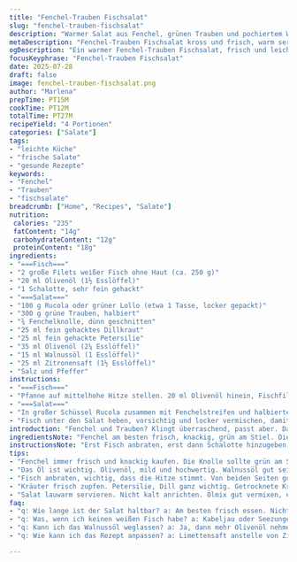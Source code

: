 ```yaml
---
title: "Fenchel-Trauben Fischsalat"
slug: "fenchel-trauben-fischsalat"
description: "Warmer Salat aus Fenchel, grünen Trauben und pochiertem Weißfisch. Kaum Zutaten, viel Frische. Leicht, ohne Milch, Eier oder Gluten. Der Fisch leicht angebraten, mit Schalotte gedünstet. Fenchel fein gehobelt, frische Kräuter wie Dill statt Koriander. Trauben halbiert, geschnitten. Zitronensaft und Olivenöl sorgen für Säure und Fett. Salatgrün ergänzt die Frische, kann Rucola oder grüner Lollo sein. Zubereitung um etwa 30 Minuten, Portion für 4 Personen. Etwas Dill gibt den extra Kick, ersetzt Koriander. Statt nur Olivenöl, etwas Walnussöl rein, für nussige Nuancen ohne echte Nüsse."
metaDescription: "Fenchel-Trauben Fischsalat kross und frisch, warm serviert. Mit Feinschmecker-Herzen vereinen sich Trauben und Fenchel. Ideal für besondere Anlässe."
ogDescription: "Ein warmer Fenchel-Trauben Fischsalat, frisch und leicht. Geschmacksvielfalt vereint sich auf dem Teller. Perfekt für den Frühlingsgenuss."
focusKeyphrase: "Fenchel-Trauben Fischsalat"
date: 2025-07-28
draft: false
image: fenchel-trauben-fischsalat.png
author: "Marlena"
prepTime: PT15M
cookTime: PT12M
totalTime: PT27M
recipeYield: "4 Portionen"
categories: ["Salate"]
tags:
- "leichte Küche"
- "frische Salate"
- "gesunde Rezepte"
keywords:
- "Fenchel"
- "Trauben"
- "fischsalate"
breadcrumb: ["Home", "Recipes", "Salate"]
nutrition: 
 calories: "235"
 fatContent: "14g"
 carbohydrateContent: "12g"
 proteinContent: "18g"
ingredients:
- "===Fisch==="
- "2 große Filets weißer Fisch ohne Haut (ca. 250 g)"
- "20 ml Olivenöl (1½ Esslöffel)"
- "1 Schalotte, sehr fein gehackt"
- "===Salat==="
- "100 g Rucola oder grüner Lollo (etwa 1 Tasse, locker gepackt)"
- "300 g grüne Trauben, halbiert"
- "¾ Fenchelknolle, dünn geschnitten"
- "25 ml fein gehacktes Dillkraut"
- "25 ml fein gehackte Petersilie"
- "35 ml Olivenöl (2¼ Esslöffel)"
- "15 ml Walnussöl (1 Esslöffel)"
- "25 ml Zitronensaft (1½ Esslöffel)"
- "Salz und Pfeffer"
instructions:
- "===Fisch==="
- "Pfanne auf mittelhohe Hitze stellen. 20 ml Olivenöl hinein, Fischfilets salzen und pfeffern, von beiden Seiten goldbraun anbraten. 3-4 Minuten pro Seite reichen. Schalotte dazugeben, kurz mitbraten, ca. 1 Minute, anrösten. Fisch vom Herd nehmen, mit Gabel grob zerteilen, kurz abkühlen lassen."
- "===Salat==="
- "In großer Schüssel Rucola zusammen mit Fenchelstreifen und halbierten Trauben vermischen. Dill und Petersilie unterheben. Olivenöl, Walnussöl und Zitronensaft verquirlen, mit Salz und Pfeffer abschmecken."
- "Fisch unter den Salat heben, vorsichtig und locker vermischen, damit der Fisch nicht zerfällt. Abschmecken, eventuell mehr Zitronensaft oder Salz. Sofort servieren, lauwarm oder gemischt mit kühler Salatfrische."
introduction: "Fenchel und Trauben? Klingt überraschend, passt aber. Dazu gedünsteter Fisch, leicht gewürzt, flüchtig gebraten. Kein toller Aufwand, nur knackig, frisch, schnell. Pro Portion um die 250 Kalorien, wenig Fett, aber reich an Eiweiß. Fenchel fein geschnitten, fast roh, noch etwas Biss. Trauben süß-säuerlich, Saft im Mund. Rucola bringt Würze. Dill und Petersilie als Kräuter, sehr frisch im Geschmack. Wenig Öl, dafür gemischt, reines Olivenöl trifft Walnuss – kleine Überraschung, nussig, aber kein Allergierisiko, Walnussöl gibt stattdessen. Zitronensaft bringt Säure rein, hebt alles an. Schalotte leicht bissfest, klingt simpel, gibt Tiefe. Fisch brät in ordentlich Öl, würzig, durch Schalotte geschmeidig. Alles in allem einfacher, leichter Salat, der warm und frisch zugleich ist. Perfekt für warme Tage, wenn man Lust auf etwas Leichtes hat, aber keinen langweiligen Salat. Man kann Fenchel auch mit Gurke tauschen, aber Fenchel ist charaktervoller. Trauben gehen nur grün, weil sie süß sind und nicht so dominant. Der Fisch ist neutral, etwa Kabeljau oder Seezunge."
ingredientsNote: "Fenchel am besten frisch, knackig, grün am Stiel. Die Knolle dünn schneiden, je feiner, desto besser der Biss. Trauben sollten saftig sein, nicht zu weich, halbieren, damit keine Kerne stören. Rucola oder Lollo nehmen, je nach Geschmack, mild oder würzig. Dill und Petersilie frisch zupfen, getrocknete Kräuter sind hier kein Ersatz. Walnussöl muss hochwertig sein, kaltgepresst, sonst wird der Geschmack bitter. Olivenöl lieber mild, nicht extra nativ intensiv. Säure – hier Zitronensaft – selbst frisch gepresst ist besser, schmeckt klarer. Schalotte fein hacken, fast pürieren, damit sie gut in Fisch einzieht. Fischfilets ohne Haut, frisch oder tiefgekühlt, unbedingt auftauen lassen, konservierte schleichen sich ins Gericht. Salz und Pfeffer frisch gemahlen, nicht sparsam damit sein. Fertig."
instructionsNote: "Erst Fisch anbraten, erst dann Schalotte hinzugeben, so wird sie glasig, aber nicht weich oder braun. Nicht zerfallen lassen beim Braten, Filets vorsichtig wenden. Danach grob zerpflücken, nicht zu fein. Salat erst kurz vor dem Anrichten mischen, sonst wird Fenchel matschig. Öl und Säure kräftig vermixen, damit es bindet. Die Kräuter erst am Schluss, frisch und grün. Fisch zuletzt unterheben, der Salat soll nicht zusammenbrechen. Portionsweise anrichten, lauwarm servieren, nicht kalt. Aufwärmen eher ungünstig. Garnieren kann man mit ein paar extra Kräutern oder Fenchelgrün. Zeitlich gut planen: Fisch 10 Minuten, Salat 15 Minuten, alles passt sich gut zusammen. Variation: Statt Zitronensaft Limettensaft nehmen, macht es heller. Walnussöl kann man weglassen, dann mehr Olivenöl nehmen. Die Schalotte ersetzt man nur, wenn nötig, mit Frühlingszwiebeln. Fertig."
tips:
- "Fenchel immer frisch und knackig kaufen. Die Knolle sollte grün am Stiel sein. Dünn schneiden, so bleibt der Biss. Trauben müssen saftig sein, ganz wichtig. Halbieren, Kerne vermeiden."
- "Das Öl ist wichtig. Olivenöl, mild und hochwertig. Walnussöl gut sein, kaltgepresst. Nussig im Geschmack, passt perfekt. Zitronensaft frisch pressen. Klarer Geschmack hebt das Gericht."
- "Fisch anbraten, wichtig, dass die Hitze stimmt. Von beiden Seiten goldbraun, aber nicht überkochen. Schalotte dazu geben, glasig braten. Aber nicht zu braun werden lassen, sonst bitter."
- "Kräuter frisch zupfen. Petersilie, Dill ganz wichtig. Getrocknete Kräuter bringen wenig. Salat erst kurz vor dem Servieren mischen, sonst matschig. Leicht pikant bleiben beim Abgeschmack."
- "Salat lauwarm servieren. Nicht kalt anrichten. Ölmix gut vermixen, es muss binden. Fisch vorsichtig unterheben, nicht zerfallen lassen. Simplizität und Frische sind die Hauptsache."
faq:
- "q: Wie lange ist der Salat haltbar? a: Am besten frisch essen. Nicht lange aufbewahren. Kräuter verlieren an Geschmack. Anpassungen machen, wenn nötig."
- "q: Was, wenn ich keinen weißen Fisch habe? a: Kabeljau oder Seezunge nehmen. Auch Forelle geht. Aber darauf achten, dass der Geschmack stimmt. Neutral soll es sein."
- "q: Kann ich das Walnussöl weglassen? a: Ja, dann mehr Olivenöl nehmen. Das nussige Aroma geht verloren. Aber Oliven Geschmack bleibt stark. Salat bleibt trotzdem frisch."
- "q: Wie kann ich das Rezept anpassen? a: Limettensaft anstelle von Zitronensaft probieren. Bringt Frische und Helligkeit. Fenchel gegen Gurke tauschen, anders, aber geht auch."

---
```

